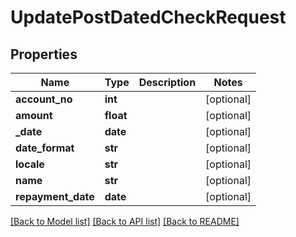 # UpdatePostDatedCheckRequest

## Properties
Name | Type | Description | Notes
------------ | ------------- | ------------- | -------------
**account_no** | **int** |  | [optional] 
**amount** | **float** |  | [optional] 
**_date** | **date** |  | [optional] 
**date_format** | **str** |  | [optional] 
**locale** | **str** |  | [optional] 
**name** | **str** |  | [optional] 
**repayment_date** | **date** |  | [optional] 

[[Back to Model list]](../README.md#documentation-for-models) [[Back to API list]](../README.md#documentation-for-api-endpoints) [[Back to README]](../README.md)

